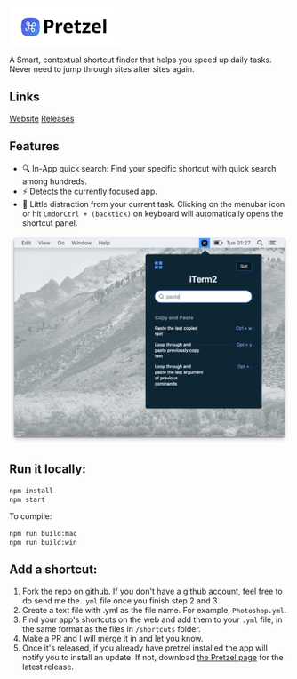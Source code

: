<p align="left">
  <a href="https://www.amie-chen.com/pretzel/" target="_blank">
    <img alt="Parcel" src="./screenshot/logo.png" width="200">
  </a>
</p>

A Smart, contextual shortcut finder that helps you speed up daily tasks. Never need to jump through sites after sites again.

## Links

[Website](https://www.amie-chen.com/pretzel/)
[Releases](https://github.com/amiechen/pretzel/releases)

## Features

* 🔍 In-App quick search: Find your specific shortcut with quick search among hundreds.
* ⚡ Detects the currently focused app.
* 🐠 Little distraction from your current task. Clicking on the menubar icon or hit `CmdorCtrl + (backtick)` on keyboard will automatically opens the shortcut panel.

![app-screen-shot](./screenshot/app-screen.png)

## Run it locally:

```
npm install
npm start
```

To compile:

```
npm run build:mac
npm run build:win
```

## Add a shortcut:

1.  Fork the repo on github. If you don't have a github account, feel free to do send me the `.yml` file once you finish step 2 and 3.
2.  Create a text file with <your-app-name>.yml as the file name. For example, `Photoshop.yml`.
3.  Find your app's shortcuts on the web and add them to your `.yml` file, in the same format as the files in `/shortcuts` folder.
4.  Make a PR and I will merge it in and let you know.
5.  Once it's released, if you already have pretzel installed the app will notify you to install an update. If not, download [the Pretzel page]() for the latest release.
